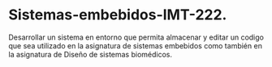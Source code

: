 # Sistemas-embebidos-IMT-222.
Desarrollar un sistema en entorno que permita almacenar y editar un codigo que sea utilizado en la asignatura de sistemas embebidos como también en la asignatura de Diseño de sistemas biomédicos.

